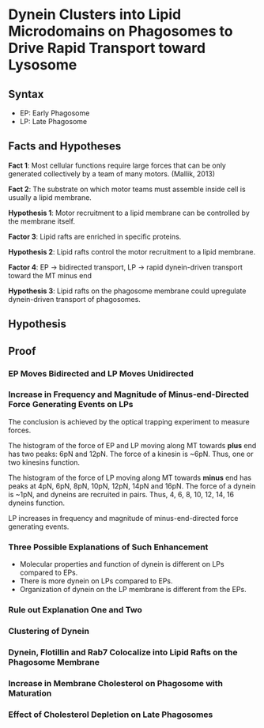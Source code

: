 # Dynein Clusters into Lipid Microdomains on Phagosomes to Drive Rapid Transport toward Lysosome #

## Syntax ##

* EP: Early Phagosome
* LP: Late Phagosome

## Facts and Hypotheses ##

**Fact 1**: Most cellular functions require large forces that can be only generated collectively by a team of many motors. (Mallik, 2013)

**Fact 2**: The substrate on which motor teams must assemble inside cell is usually a lipid membrane.

**Hypothesis 1**: Motor recruitment to a lipid membrane can be controlled by the membrane itself.

**Factor 3**: Lipid rafts are enriched in specific proteins.

**Hypothesis 2**: Lipid rafts control the motor recruitment to a lipid membrane.

**Factor 4**: EP -> bidirected transport, LP -> rapid dynein-driven transport toward the MT minus end

**Hypothesis 3**: Lipid rafts on the phagosome membrane could upregulate dynein-driven transport of phagosomes.

## Hypothesis ##

## Proof ##

### EP Moves Bidirected and LP Moves Unidirected ###

### Increase in Frequency and Magnitude of Minus-end-Directed Force Generating Events on LPs ###

The conclusion is achieved by the optical trapping experiment to measure forces.

The histogram of the force of EP and LP moving along MT towards **plus** end has two peaks: 6pN and 12pN. The force of a kinesin is ~6pN. Thus, one or two kinesins function.

The histogram of the force of LP moving along MT towards **minus** end has peaks at 4pN, 6pN, 8pN, 10pN, 12pN, 14pN and 16pN. The force of a dynein is ~1pN, and dyneins are recruited in pairs. Thus, 4, 6, 8, 10, 12, 14, 16 dyneins function.

LP increases in frequency and magnitude of minus-end-directed force generating events.

### Three Possible Explanations of Such Enhancement ###

* Molecular properties and function of dynein is different on LPs compared to EPs.
* There is more dynein on LPs compared to EPs.
* Organization of dynein on the LP membrane is different from the EPs.

### Rule out Explanation One and Two ##

### Clustering of Dynein ###

### Dynein, Flotillin and Rab7 Colocalize into Lipid Rafts on the Phagosome Membrane ###

### Increase in Membrane Cholesterol on Phagosome with Maturation ###

### Effect of Cholesterol Depletion on Late Phagosomes ###